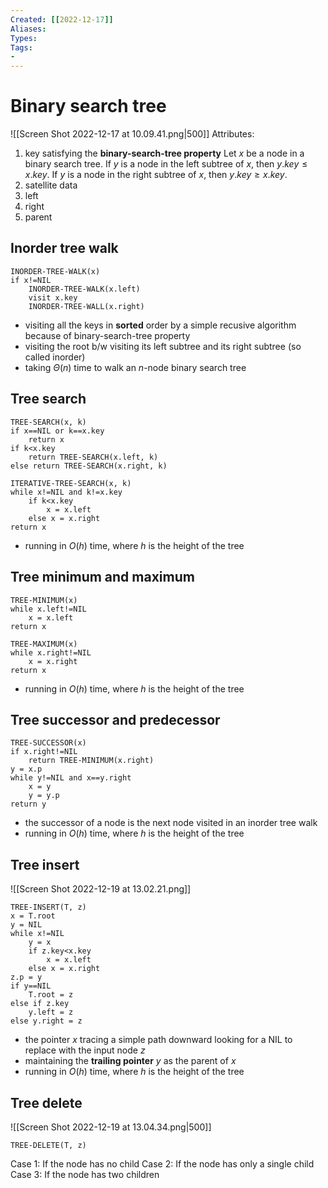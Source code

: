```yaml
---
Created: [[2022-12-17]]
Aliases: 
Types: 
Tags: 
- 
---
```

# Binary search tree
![[Screen Shot 2022-12-17 at 10.09.41.png|500]]
Attributes: 
1. key
   satisfying the **binary-search-tree property**
   Let $x$ be a node in a binary search tree. 
   If $y$ is a node in the left subtree of $x$, then $y.key\leq x.key$. 
   If $y$ is a node in the right subtree of $x$, then $y.key\geq x.key$. 
2. satellite data
3. left
4. right 
5. parent
## Inorder tree walk
```Pseudocode
INORDER-TREE-WALK(x)
if x!=NIL
	INORDER-TREE-WALK(x.left)
	visit x.key
	INORDER-TREE-WALL(x.right)
```
- visiting all the keys in **sorted** order by a simple recusive algorithm because of binary-search-tree property
- visiting the root b/w visiting its left subtree and its right subtree (so called inorder)
- taking $\Theta(n)$ time to walk an $n$-node binary search tree
## Tree search
```Pseudocode
TREE-SEARCH(x, k)
if x==NIL or k==x.key
	return x
if k<x.key
	return TREE-SEARCH(x.left, k)
else return TREE-SEARCH(x.right, k)

ITERATIVE-TREE-SEARCH(x, k)
while x!=NIL and k!=x.key
	if k<x.key
		x = x.left
	else x = x.right
return x
```
- running in $O(h)$ time, where $h$ is the height of the tree
## Tree minimum and maximum
```Pseudocode
TREE-MINIMUM(x)
while x.left!=NIL
	x = x.left
return x

TREE-MAXIMUM(x)
while x.right!=NIL
	x = x.right
return x
```
- running in $O(h)$ time, where $h$ is the height of the tree
## Tree successor and predecessor
```Pseudocode
TREE-SUCCESSOR(x)
if x.right!=NIL
	return TREE-MINIMUM(x.right)
y = x.p
while y!=NIL and x==y.right
	x = y
	y = y.p
return y
```
- the successor of a node is the next node visited in an inorder tree walk
- running in $O(h)$ time, where $h$ is the height of the tree
## Tree insert
![[Screen Shot 2022-12-19 at 13.02.21.png]]
```Pseudocode
TREE-INSERT(T, z)
x = T.root
y = NIL
while x!=NIL
	y = x
	if z.key<x.key
		x = x.left
	else x = x.right
z.p = y
if y==NIL
	T.root = z
else if z.key
	y.left = z
else y.right = z
```
- the pointer $x$ tracing a simple path downward looking for a NIL to replace with the input node $z$
- maintaining the **trailing pointer** $y$ as the parent of $x$
- running in $O(h)$ time, where $h$ is the height of the tree
## Tree delete
![[Screen Shot 2022-12-19 at 13.04.34.png|500]]
```Pseudocode
TREE-DELETE(T, z)

```
Case 1: If the node has no child
Case 2: If the node has only a single child
Case 3: If the node has two children